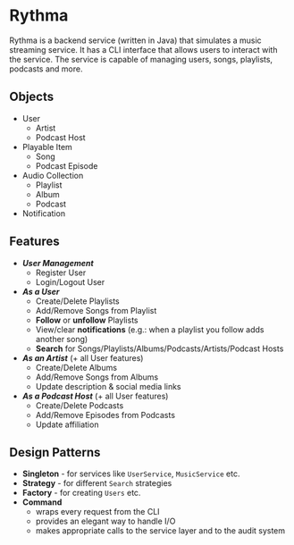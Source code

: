 # Rythma

Rythma is a backend service (written in Java) that simulates a music streaming service. It has a CLI interface that allows users to interact with the service. The service is capable of managing users, songs, playlists, podcasts and more.

## Objects
* User
  * Artist
  * Podcast Host
* Playable Item
  * Song
  * Podcast Episode
* Audio Collection
  * Playlist
  * Album
  * Podcast
* Notification

## Features
* **_User Management_**
  * Register User
  * Login/Logout User
* **_As a User_**
  * Create/Delete Playlists
  * Add/Remove Songs from Playlist
  * **Follow** or **unfollow** Playlists
  * View/clear **notifications** (e.g.: when a playlist you follow adds another song)
  * **Search** for Songs/Playlists/Albums/Podcasts/Artists/Podcast Hosts
* _**As an Artist**_ (+ all User features)
  * Create/Delete Albums
  * Add/Remove Songs from Albums
  * Update description & social media links
* _**As a Podcast Host**_ (+ all User features)
  * Create/Delete Podcasts
  * Add/Remove Episodes from Podcasts
  * Update affiliation

## Design Patterns
* **Singleton** - for services like `UserService`, `MusicService` etc.
* **Strategy** - for different `Search` strategies
* **Factory** - for creating `Users` etc.
* **Command** 
  - wraps every request from the CLI
  - provides an elegant way to handle I/O 
  - makes appropriate calls to the service layer and to the audit system